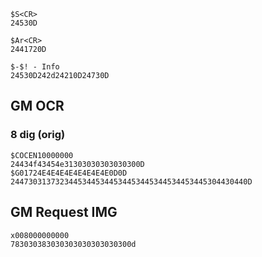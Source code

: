 ```
$S<CR>
24530D

$Ar<CR>
2441720D

$-$! - Info
24530D242d24210D24730D
```
## GM OCR
### 8 dig (orig)
```
$COCEN10000000
24434f43454e31303030303030300D
$G01724E4E4E4E4E4E4E4E0D0D
24473031373234453445344534453445344534453445304430440D
```
## GM Request IMG
```
x008000000000
783030383030303030303030300d
```
